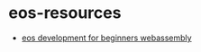 # eos-resources

* [eos development for beginners webassembly](https://steemit.com/eos/@skenan/eos-development-for-beginners-webassembly)

